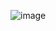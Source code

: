 ![image](https://user-images.githubusercontent.com/75965180/140662006-687d0441-7a14-4bd4-8ca8-aa2330620940.png)

